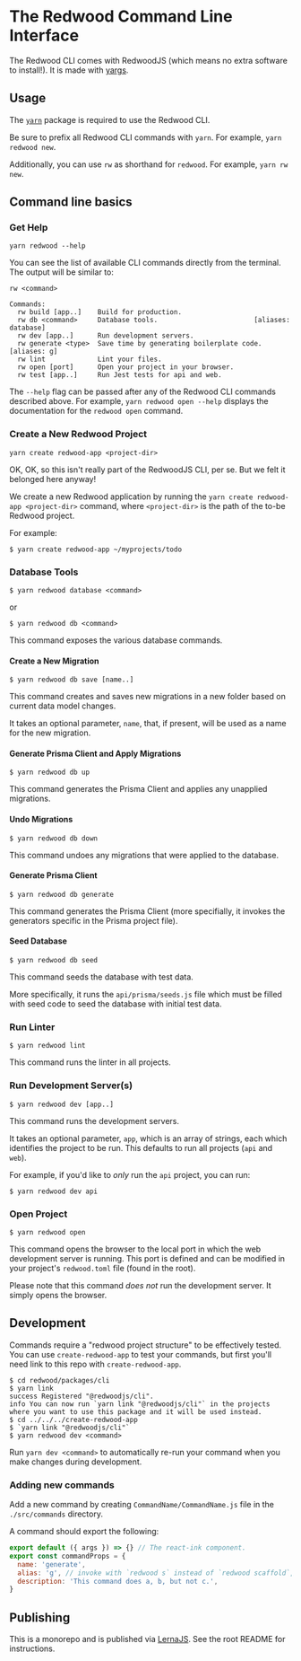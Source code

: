 # The Redwood Command Line Interface

The Redwood CLI comes with RedwoodJS (which means no extra software to install!). It is made with [yargs](https://yargs.js.org/).

## Usage

The [`yarn`](https://classic.yarnpkg.com/en/docs/install) package is required to use the Redwood CLI.

Be sure to prefix all Redwood CLI commands with `yarn`. For example, `yarn redwood new`.

Additionally, you can use `rw` as shorthand for `redwood`. For example, `yarn rw new`.

## Command line basics

### Get Help

```terminal
yarn redwood --help
```

You can see the list of available CLI commands directly from the terminal. The output will be similar to:

```terminal
rw <command>

Commands:
  rw build [app..]    Build for production.
  rw db <command>     Database tools.                        [aliases: database]
  rw dev [app..]      Run development servers.
  rw generate <type>  Save time by generating boilerplate code.     [aliases: g]
  rw lint             Lint your files.
  rw open [port]      Open your project in your browser.
  rw test [app..]     Run Jest tests for api and web.
```

The `--help` flag can be passed after any of the Redwood CLI commands described above. For example, `yarn redwood open --help` displays the documentation for the `redwood open` command.

### Create a New Redwood Project

```terminal
yarn create redwood-app <project-dir>
```

OK, OK, so this isn't really part of the RedwoodJS CLI, per se. But we felt it belonged here anyway!

We create a new Redwood application by running the `yarn create redwood-app <project-dir>` command, where `<project-dir>` is the path of the to-be Redwood project.

For example:

```terminal
$ yarn create redwood-app ~/myprojects/todo
```

### Database Tools

```terminal
$ yarn redwood database <command>
```

or

```terminal
$ yarn redwood db <command>
```

This command exposes the various database commands.

#### Create a New Migration

```terminal
$ yarn redwood db save [name..]
```

This command creates and saves new migrations in a new folder based on current data model changes.

It takes an optional parameter, `name`, that, if present, will be used as a name for the new migration.

#### Generate Prisma Client and Apply Migrations

```terminal
$ yarn redwood db up
```

This command generates the Prisma Client and applies any unapplied migrations.

#### Undo Migrations

```terminal
$ yarn redwood db down
```

This command undoes any migrations that were applied to the database.

#### Generate Prisma Client

```terminal
$ yarn redwood db generate
```

This command generates the Prisma Client (more specifially, it invokes the generators specific in the Prisma project file).

#### Seed Database

```terminal
$ yarn redwood db seed
```

This command seeds the database with test data.

More specifically, it runs the `api/prisma/seeds.js` file which must be filled with seed code to seed the database with initial test data.

### Run Linter

```terminal
$ yarn redwood lint
```

This command runs the linter in all projects.

### Run Development Server(s)

```terminal
$ yarn redwood dev [app..]
```

This command runs the development servers.

It takes an optional parameter, `app`, which is an array of strings, each which identifies the project to be run. This defaults to run all projects (`api` and `web`).

For example, if you'd like to _only_ run the `api` project, you can run:

```terminal
$ yarn redwood dev api
```

### Open Project

```terminal
$ yarn redwood open
```

This command opens the browser to the local port in which the web development server is running. This port is defined and can be modified in your project's `redwood.toml` file (found in the root).

Please note that this command _does not_ run the development server. It simply opens the browser.

## Development

Commands require a "redwood project structure" to be effectively tested.
You can use `create-redwood-app` to test your commands, but first you'll need link
to this repo with `create-redwood-app`.

```terminal
$ cd redwood/packages/cli
$ yarn link
success Registered "@redwoodjs/cli".
info You can now run `yarn link "@redwoodjs/cli"` in the projects where you want to use this package and it will be used instead.
$ cd ../../../create-redwood-app
$ `yarn link "@redwoodjs/cli"`
$ yarn redwood dev <command>
```

Run `yarn dev <command>` to automatically re-run your command when you make changes
during development.

### Adding new commands

Add a new command by creating `CommandName/CommandName.js` file in the
`./src/commands` directory.

A command should export the following:

```js
export default ({ args }) => {} // The react-ink component.
export const commandProps = {
  name: 'generate',
  alias: 'g', // invoke with `redwood s` instead of `redwood scaffold`,
  description: 'This command does a, b, but not c.',
}
```

## Publishing

This is a monorepo and is published via [LernaJS](https://lerna.js.org/). See the root README for instructions.
